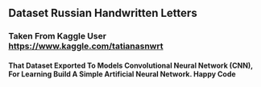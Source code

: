 ## Dataset Russian Handwritten Letters
### Taken From Kaggle User https://www.kaggle.com/tatianasnwrt
#### That Dataset Exported To Models Convolutional Neural Network (CNN), For Learning Build A Simple Artificial Neural Network. Happy Code 
